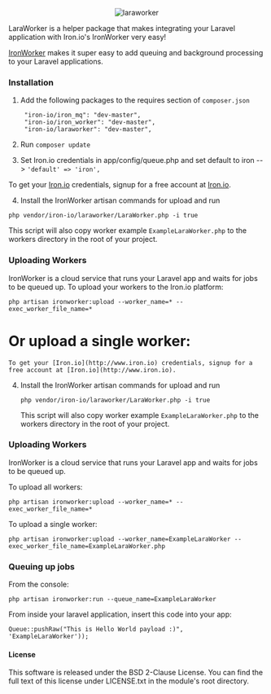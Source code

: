 <p align="center">
<img align="center" src="../master/images/laraworker.png" alt="laraworker">
</p>


LaraWorker is a helper package that makes integrating your Laravel application with Iron.io's IronWorker very easy!

[IronWorker](http://www.iron.io) makes it super easy to add queuing and background processing to your Laravel applications.

### Installation

1. Add the following packages to the requires section of `composer.json`

        "iron-io/iron_mq": "dev-master",
        "iron-io/iron_worker": "dev-master",
        "iron-io/laraworker": "dev-master",

2. Run `composer update`

3. Set Iron.io credentials in app/config/queue.php and set default to iron --> `'default' => 'iron',`

To get your [Iron.io](http://www.iron.io) credentials, signup for a free account at [Iron.io](http://www.iron.io).

4. Install the IronWorker artisan commands for upload and run

`php vendor/iron-io/laraworker/LaraWorker.php -i true`

This script will also copy worker example `ExampleLaraWorker.php` to the workers directory in the root of your project.

### Uploading Workers

IronWorker is a cloud service that runs your Laravel app and waits for jobs to be queued up. To upload your workers to the Iron.io platform:

`php artisan ironworker:upload --worker_name=* --exec_worker_file_name=*`

Or upload a single worker:
=======
    To get your [Iron.io](http://www.iron.io) credentials, signup for a free account at [Iron.io](http://www.iron.io).

4. Install the IronWorker artisan commands for upload and run

    `php vendor/iron-io/laraworker/LaraWorker.php -i true`

    This script will also copy worker example `ExampleLaraWorker.php` to the workers directory in the root of your project.

### Uploading Workers

IronWorker is a cloud service that runs your Laravel app and waits for jobs to be queued up.

To upload all workers:

`php artisan ironworker:upload --worker_name=* --exec_worker_file_name=*`

To upload a single worker:

`php artisan ironworker:upload --worker_name=ExampleLaraWorker --exec_worker_file_name=ExampleLaraWorker.php`


### Queuing up jobs

From the console:

`php artisan ironworker:run --queue_name=ExampleLaraWorker`


From inside your laravel application, insert this code into your app:

`Queue::pushRaw("This is Hello World payload :)", 'ExampleLaraWorker'));`


#### License

This software is released under the BSD 2-Clause License. You can find the full text of
this license under LICENSE.txt in the module's root directory.
